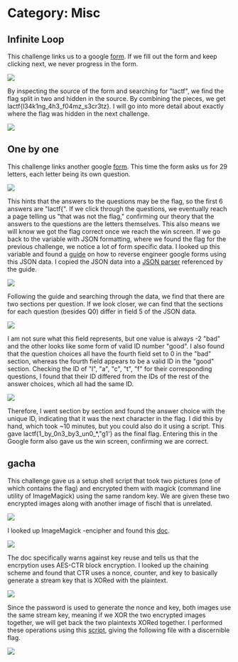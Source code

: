 # Category: Misc

## Infinite Loop

This challenge links us to a google [form](https://docs.google.com/forms/d/e/1FAIpQLSfgUDWRzgkSC2pppOx_SVdw1E9bpVVWUkvQssmWza11pufMUQ/viewform?usp=sf_link). If we fill out the form and keep clicking next, we never progress in the form. 

<img src="images/infinite-loop.png">

By inspecting the source of the form and searching for "lactf", we find the flag split in two and hidden in the source. By combining the pieces, we get lactf{l34k1ng_4h3_f04mz_s3cr3tz}. I will go into more detail about exactly where the flag was hidden in the next challenge.

<img src="images/infinite-loop2.png">


## One by one

This challenge links another google [form](https://docs.google.com/forms/d/e/1FAIpQLSc-A-Vmx_Te-bAqnu3TrRj-DAsYTgn52uSk92v3fECQb3T83A/viewform). This time the form asks us for 29 letters, each letter being its own question. 

<img src="images/one-by-one.png">

This hints that the answers to the questions may be the flag, so the first 6 answers are "lactf{". If we click through the questions, we eventually reach a page telling us "that was not the flag," confirming our theory that the answers to the questions are the letters themselves. This also means we will know we got the flag correct once we reach the win screen. If we go back to the variable with JSON formatting, where we found the flag for the previous challenge, we notice a lot of form specific data. I looked up this variable and found a [guide](https://theconfuzedsourcecode.wordpress.com/2019/12/15/programmatically-access-your-complete-google-forms-skeleton/) on how to reverse engineer google forms using this JSON data. I copied the JSON data into a [JSON parser](https://jsoneditoronline.org/) referenced by the guide.

<img src="images/one-by-one2.png">

Following the guide and searching through the data, we find that there are two sections per question. If we look closer, we can find that the sections for each question (besides Q0) differ in field 5 of the JSON data.

<img src="images/one-by-one3.png">

I am not sure what this field represents, but one value is always -2 "bad" and the other looks like some form of valid ID number "good". I also found that the question choices all have the fourth field set to 0 in the "bad" section, whereas the fourth field appears to be a valid ID in the "good" section. Checking the ID of "l", "a", "c", "t", "f" for their corresponding questions, I found that their ID differed from the IDs of the rest of the answer choices, which all had the same ID.

<img src="images/one-by-one4.png">

Therefore, I went section by section and found the answer choice with the unique ID, indicating that it was the next character in the flag. I did this by hand, which took ~10 minutes, but you could also do it using a script. This gave lactf{1_by_0n3_by3_un0_*,"g1'} as the final flag. Entering this in the Google form also gave us the win screen, confirming we are correct.


## gacha

This challenge gave us a setup shell script that took two pictures (one of which contains the flag) and encrypted them with magick (command line utility of ImageMagick) using the same random key. We are given these two encrypted images along with another image of fischl that is unrelated.

<img src="images/gacha.png">

I looked up ImageMagick -encipher and found this [doc](https://imagemagick.org/script/cipher.php). 

<img src="images/gacha2.png">

The doc specifically warns against key reuse and tells us that the encrpytion uses AES-CTR block encryption. I looked up the chaining scheme and found that CTR uses a nonce, counter, and key to basically generate a stream key that is XORed with the plaintext. 

<img src="https://ctf101.org/cryptography/images/ctr-encryption.png">

Since the password is used to generate the nonce and key, both images use the same stream key, meaning if we XOR the two encrypted images together, we will get back the two plaintexts XORed together. I performed these operations using this [script](attack.py), giving the following file with a discernible flag.

<img src="images/gacha3.png">
